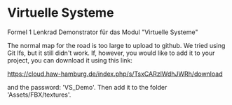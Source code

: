 # Virtuelle Systeme
Formel 1 Lenkrad Demonstrator für das Modul "Virtuelle Systeme"

The normal map for the road is too large to upload to github. We tried using Git lfs, but it still didn't work.
If, however, you would like to add it to your project, you can download it using this link:

https://cloud.haw-hamburg.de/index.php/s/TsxCARzlWdhJWRh/download 

and the password: 'VS_Demo'. Then add it to the folder 'Assets/FBX/textures'.
